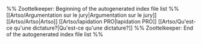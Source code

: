 %% Zoottelkeeper: Beginning of the autogenerated index file list  %%
 [[Artso/Argumentation sur le jury|Argumentation sur le jury]]
 [[Artso/Artso|Artso]]
 [[Artso/lapidation PRO|lapidation PRO]]
 [[Artso/Qu'est-ce qu'une dictature?|Qu'est-ce qu'une dictature?]]
%% Zoottelkeeper: End of the autogenerated index file list  %%
